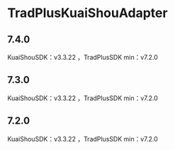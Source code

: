 # TradPlusKuaiShouAdapter

## 7.4.0

KuaiShouSDK：v3.3.22 ，TradPlusSDK min：v7.2.0

## 7.3.0

KuaiShouSDK：v3.3.22 ，TradPlusSDK min：v7.2.0

## 7.2.0

KuaiShouSDK：v3.3.22 ，TradPlusSDK min：v7.2.0